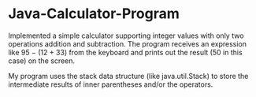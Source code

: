 # Java-Calculator-Program

Implemented a simple calculator supporting integer values with only two operations addition and subtraction. The program receives an expression like 95 − (12 + 33) from the keyboard and prints out the result (50 in this case) on the screen.

My program uses the stack data structure (like java.util.Stack) to store the intermediate results of inner parentheses and/or the operators.
